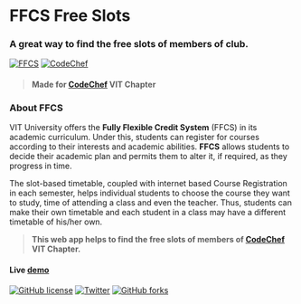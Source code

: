 # FFCS Free Slots
### A great way to find the free slots of members of club. 

[![FFCS](https://img.shields.io/badge/FFCS-FREE&nbsp;SLOTS-blue.svg?style=for-the-badge)](https://github.com/vinitshahdeo/FFCS-Free-Slots) [![CodeChef](https://img.shields.io/badge/CodeChef-VIT&nbsp;Chapter-orange.svg?style=for-the-badge)](https://www.facebook.com/codechefvituniversity/) 

> #### Made for [CodeChef](https://www.facebook.com/codechefvituniversity/) VIT Chapter

### About FFCS

VIT University offers the **Fully Flexible Credit System** (FFCS) in its academic curriculum. Under this, students can register for courses according to their interests and academic abilities. **FFCS** allows students to decide their academic plan and permits them to alter it, if required, as they progress in time.

The slot-based timetable, coupled with internet based Course Registration in each semester, helps individual students to choose the course they want to study, time of attending a class and even the teacher. Thus, students can make their own timetable and each student in a class may have a different timetable of his/her own.

> **This web app helps to find the free slots of members of [CodeChef](https://github.com/vinitshahdeo/CodeChefVIT) VIT Chapter.**

#### Live [demo](https://vinitshahdeo.github.io/FFCS-Free-Slots/)


[![GitHub license](https://img.shields.io/github/license/vinitshahdeo/FFCS-Free-Slots.svg?style=social)](https://github.com/vinitshahdeo/FFCS-Free-Slots/blob/master/LICENSE) [![Twitter](https://img.shields.io/twitter/url/https/github.com/vinitshahdeo/FFCS-Free-Slots.svg?style=social)](https://twitter.com/intent/tweet?text=Wow:&url=https%3A%2F%2Fgithub.com%2Fvinitshahdeo%2FFFCS-Free-Slots) [![GitHub forks](https://img.shields.io/github/forks/vinitshahdeo/FFCS-Free-Slots.svg?style=social)](https://github.com/vinitshahdeo/FFCS-Free-Slots/network)

